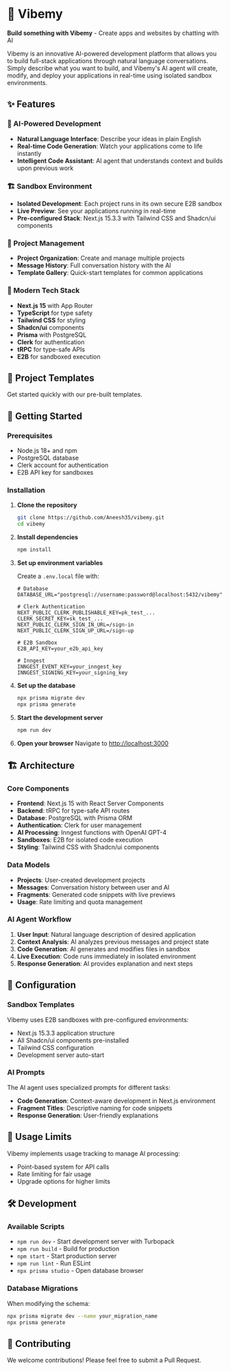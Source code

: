 # 🚀 Vibemy

**Build something with Vibemy** - Create apps and websites by chatting with AI

Vibemy is an innovative AI-powered development platform that allows you to build full-stack applications through natural language conversations. Simply describe what you want to build, and Vibemy's AI agent will create, modify, and deploy your applications in real-time using isolated sandbox environments.

## ✨ Features

### 🤖 AI-Powered Development

- **Natural Language Interface**: Describe your ideas in plain English
- **Real-time Code Generation**: Watch your applications come to life instantly
- **Intelligent Code Assistant**: AI agent that understands context and builds upon previous work

### 🏗️ Sandbox Environment

- **Isolated Development**: Each project runs in its own secure E2B sandbox
- **Live Preview**: See your applications running in real-time
- **Pre-configured Stack**: Next.js 15.3.3 with Tailwind CSS and Shadcn/ui components

### 📱 Project Management

- **Project Organization**: Create and manage multiple projects
- **Message History**: Full conversation history with the AI
- **Template Gallery**: Quick-start templates for common applications

### 🎨 Modern Tech Stack

- **Next.js 15** with App Router
- **TypeScript** for type safety
- **Tailwind CSS** for styling
- **Shadcn/ui** components
- **Prisma** with PostgreSQL
- **Clerk** for authentication
- **tRPC** for type-safe APIs
- **E2B** for sandboxed execution

## 🎯 Project Templates

Get started quickly with our pre-built templates.

## 🚀 Getting Started

### Prerequisites

- Node.js 18+ and npm
- PostgreSQL database
- Clerk account for authentication
- E2B API key for sandboxes

### Installation

1. **Clone the repository**

   ```bash
   git clone https://github.com/Aneesh35/vibemy.git
   cd vibemy
   ```

2. **Install dependencies**

   ```bash
   npm install
   ```

3. **Set up environment variables**

   Create a `.env.local` file with:

   ```env
   # Database
   DATABASE_URL="postgresql://username:password@localhost:5432/vibemy"
   
   # Clerk Authentication
   NEXT_PUBLIC_CLERK_PUBLISHABLE_KEY=pk_test_...
   CLERK_SECRET_KEY=sk_test_...
   NEXT_PUBLIC_CLERK_SIGN_IN_URL=/sign-in
   NEXT_PUBLIC_CLERK_SIGN_UP_URL=/sign-up
   
   # E2B Sandbox
   E2B_API_KEY=your_e2b_api_key
   
   # Inngest
   INNGEST_EVENT_KEY=your_inngest_key
   INNGEST_SIGNING_KEY=your_signing_key
   ```

4. **Set up the database**

   ```bash
   npx prisma migrate dev
   npx prisma generate
   ```

5. **Start the development server**

   ```bash
   npm run dev
   ```

6. **Open your browser**
   Navigate to [http://localhost:3000](http://localhost:3000)

## 🏗️ Architecture

### Core Components

- **Frontend**: Next.js 15 with React Server Components
- **Backend**: tRPC for type-safe API routes
- **Database**: PostgreSQL with Prisma ORM
- **Authentication**: Clerk for user management
- **AI Processing**: Inngest functions with OpenAI GPT-4
- **Sandboxes**: E2B for isolated code execution
- **Styling**: Tailwind CSS with Shadcn/ui components

### Data Models

- **Projects**: User-created development projects
- **Messages**: Conversation history between user and AI
- **Fragments**: Generated code snippets with live previews
- **Usage**: Rate limiting and quota management

### AI Agent Workflow

1. **User Input**: Natural language description of desired application
2. **Context Analysis**: AI analyzes previous messages and project state
3. **Code Generation**: AI generates and modifies files in sandbox
4. **Live Execution**: Code runs immediately in isolated environment
5. **Response Generation**: AI provides explanation and next steps

## 🔧 Configuration

### Sandbox Templates

Vibemy uses E2B sandboxes with pre-configured environments:

- Next.js 15.3.3 application structure
- All Shadcn/ui components pre-installed
- Tailwind CSS configuration
- Development server auto-start

### AI Prompts

The AI agent uses specialized prompts for different tasks:

- **Code Generation**: Context-aware development in Next.js environment
- **Fragment Titles**: Descriptive naming for code snippets
- **Response Generation**: User-friendly explanations

## 🚦 Usage Limits

Vibemy implements usage tracking to manage AI processing:

- Point-based system for API calls
- Rate limiting for fair usage
- Upgrade options for higher limits

## 🛠️ Development

### Available Scripts

- `npm run dev` - Start development server with Turbopack
- `npm run build` - Build for production
- `npm start` - Start production server
- `npm run lint` - Run ESLint
- `npx prisma studio` - Open database browser

### Database Migrations

When modifying the schema:

```bash
npx prisma migrate dev --name your_migration_name
npx prisma generate
```

## 🤝 Contributing

We welcome contributions! Please feel free to submit a Pull Request.
